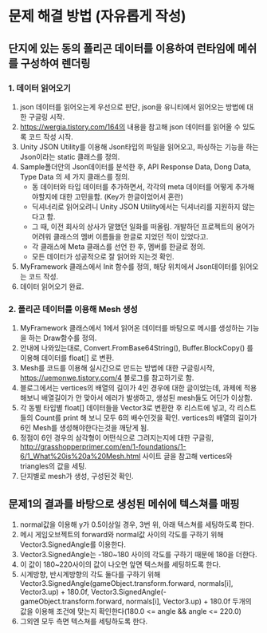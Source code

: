 # 문제 해결 방법 (자유롭게 작성)

## 단지에 있는 동의 폴리곤 데이터를 이용하여 런타임에 메쉬를 구성하여 렌더링

### 1. 데이터 읽어오기
1. json 데이터를 읽어오는게 우선으로 판단, json을 유니티에서 읽어오는 방법에 대한 구글링 시작.
2. https://wergia.tistory.com/164의 내용을 참고해 json 데이터를 읽어올 수 있도록 코드 작성 시작.
3. Unity JSON Utility를 이용해 Json타입의 파일을 읽어오고, 파싱하는 기능을 하는 Json이라는 static 클래스를 정의.
4. Sample폴더안의 Json데이터를 분석한 후, API Response Data, Dong Data, Type Data 의 세 가지 클래스를 정의.
    - 동 데이터와 타입 데이터를 추가하면서, 각각의 meta 데이터를 어떻게 추가해야할지에 대한 고민을함. (Key가 한글이었어서 혼란)
    - 딕셔너리로 읽어오려니 Unity JSON Utility에서는 딕셔너리를 지원하지 않는다고 함.
    - 그 때, 이전 회사의 상사가 말했던 일화를 떠올림. 개발하던 프로젝트의 용어가 어려워 클래스의 멤버 이름들을 한글로 지었던 적이 있었다고.
    - 각 클래스에 Meta 클래스를 선언 한 후, 멤버를 한글로 정의.
    - 모든 데이터가 성공적으로 잘 읽어와 지는것 확인.
5. MyFramework 클래스에서 Init 함수를 정의, 해당 위치에서 Json데이터를 읽어오는 코드 작성.
6. 데이터 읽어오기 완료.

### 2. 폴리곤 데이터를 이용해 Mesh 생성
1. MyFramework 클래스에서 1에서 읽어온 데이터를 바탕으로 메시를 생성하는 기능을 하는 Draw함수를 정의.
2. 안내에 나와있는대로, Convert.FromBase64String(), Buffer.BlockCopy() 를 이용해 데이터를 float[] 로 변환.
3. Mesh를 코드를 이용해 실시간으로 만드는 방법에 대한 구글링시작, https://uemonwe.tistory.com/4 블로그를 참고하기로 함.
4. 블로그에서는 vertices의 배열의 길이가 4인 경우에 대한 글이었는데, 과제에 적용해보니 배열길이가 안 맞아서 에러가 발생하고, 생성된 mesh들도 어딘가 이상함.
5. 각 동별 타입별 float[] 데이터들을 Vector3로 변환한 후 리스트에 넣고, 각 리스트들의 Count를 print 해 보니 모두 6의 배수인것을 확인. vertices의 배열의 길이가 6인 Mesh를 생성해야한다는것을 깨닫게 됨.
7. 정점이 6인 경우의 삼각형이 어떤식으로 그려지는지에 대한 구글링, http://grasshopperprimer.com/en/1-foundations/1-6/1_What%20is%20a%20Mesh.html 사이트 글을 참고해 vertices와 triangles의 값을 세팅.
8. 단지별로 mesh가 생성, 구성된것 확인.


## 문제1의 결과를 바탕으로 생성된 메쉬에 텍스쳐를 매핑
1. normal값을 이용해 y가 0.5이상일 경우, 3번 위, 아래 텍스쳐를 세팅하도록 한다.
2. 메시 게임오브젝트의 forward와 normal값 사이의 각도를 구하기 위해 Vector3.SignedAngle를 이용한다.
3. Vector3.SignedAngle는 -180~180 사이의 각도를 구하기 때문에 180을 더한다.
4. 이 값이 180~220사이의 값이 나오면 앞면 텍스쳐를 세팅하도록 한다.
5. 시계방향, 반시계방향의 각도 둘다를 구하기 위해
Vector3.SignedAngle(gameObject.transform.forward, normals[i], Vector3.up) + 180.0f, Vector3.SignedAngle(-gameObject.transform.forward, normals[i], Vector3.up) + 180.0f 두개의 값을 이용해 조건에 맞는지 확인한다(180.0 <= angle && angle <= 220.0)
6. 그외엔 모두 측면 텍스쳐를 세팅하도록 한다.